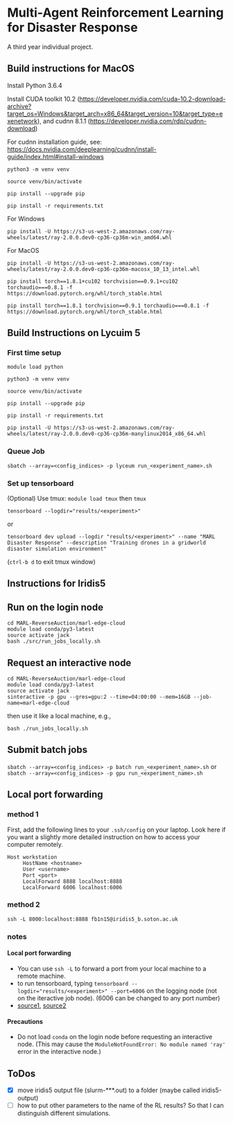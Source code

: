 # Multi-Agent Reinforcement Learning for Disaster Response
A third year individual project.

## Build instructions for MacOS

Install Python 3.6.4

Install CUDA toolkit 10.2 (https://developer.nvidia.com/cuda-10.2-download-archive?target_os=Windows&target_arch=x86_64&target_version=10&target_type=exenetwork), and cudnn 8.1.1 (https://developer.nvidia.com/rdp/cudnn-download)

For cudnn installation guide, see: https://docs.nvidia.com/deeplearning/cudnn/install-guide/index.html#install-windows

`python3 -m venv venv`

`source venv/bin/activate`

`pip install --upgrade pip`

`pip install -r requirements.txt`

For Windows

`pip install -U https://s3-us-west-2.amazonaws.com/ray-wheels/latest/ray-2.0.0.dev0-cp36-cp36m-win_amd64.whl`

For MacOS

`pip install -U https://s3-us-west-2.amazonaws.com/ray-wheels/latest/ray-2.0.0.dev0-cp36-cp36m-macosx_10_13_intel.whl`

`pip install torch==1.8.1+cu102 torchvision==0.9.1+cu102 torchaudio===0.8.1 -f https://download.pytorch.org/whl/torch_stable.html`

`pip install torch==1.8.1 torchvision==0.9.1 torchaudio===0.8.1 -f 
https://download.pytorch.org/whl/torch_stable.html`


## Build Instructions on Lycuim 5

### First time setup

`module load python`

`python3 -m venv venv`

`source venv/bin/activate`

`pip install --upgrade pip`

`pip install -r requirements.txt`

`pip install -U https://s3-us-west-2.amazonaws.com/ray-wheels/latest/ray-2.0.0.dev0-cp36-cp36m-manylinux2014_x86_64.whl`

### Queue Job

`sbatch --array=<config_indices> -p lyceum run_<experiment_name>.sh`

### Set up tensorboard

(Optional) Use tmux: `module load tmux` then `tmux`

`tensorboard --logdir="results/<experiment>"`

or

`tensorboard dev upload --logdir "results/<experiment>" --name "MARL Disaster Response" --description "Training drones in a gridworld disaster simulation environment"`

(`ctrl-b d` to exit tmux window)

## Instructions for Iridis5

## Run on the login node
```shell
cd MARL-ReverseAuction/marl-edge-cloud
module load conda/py3-latest
source activate jack
bash ./src/run_jobs_locally.sh
```

## Request an interactive node
```shell
cd MARL-ReverseAuction/marl-edge-cloud
module load conda/py3-latest
source activate jack
sinteractive -p gpu --gres=gpu:2 --time=04:00:00 --mem=16GB --job-name=marl-edge-cloud
```

then use it like a local machine, e.g.,
```shell
bash ./run_jobs_locally.sh
```

## Submit batch jobs

```sbatch --array=<config_indices> -p batch run_<experiment_name>.sh```
or
```sbatch --array=<config_indices> -p gpu run_<experiment_name>.sh```


## Local port forwarding

### method 1

First, add the following lines to your `.ssh/config` on your laptop. Look here if you want a slightly more detailed instruction on how to access your computer remotely.
```shell
Host workstation
     HostName <hostname>
     User <username>
     Port <port>
     LocalForward 8888 localhost:8888
     LocalForward 6006 localhost:6006
```

### method 2

```shell
ssh -L 8000:localhost:8888 fb1n15@iridis5_b.soton.ac.uk
```

### notes
#### Local port forwarding

- You can use `ssh -L` to forward a port from your local machine to a remote machine.
- to run tensorboard, typing `tensorboard --logdir="results/<experiment>" --port=6006` on the logging node (not on the iteractive job node). (6006 can be changed to any port number) 
- [source1](https://towardsdatascience.com/jupyter-and-tensorboard-in-tmux-5e5d202a4fb6), [source2](https://www.digitalocean.com/community/tutorials/how-to-install-run-connect-to-jupyter-notebook-on-remote-server)

#### Precautions

- Do not load `conda` on the login node before requesting an interactive node. (This may cause the `ModuleNotFoundError: No module named 'ray'` error in the interactive node.)


## ToDos

- [x] move iridis5 output file (slurm-***.out) to a folder (maybe called iridis5-output)
- [ ] how to put other parameters to the name of the RL results? So that I can distinguish different simulations.